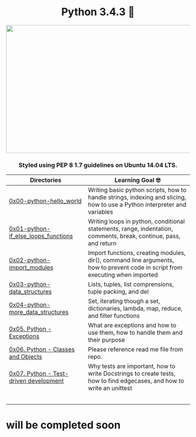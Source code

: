 <h1 align="center">Python 3.4.3 🐍 </h1>

<p align="center">
  <img width="700" height="350" src="https://i.pinimg.com/originals/d1/fb/d3/d1fbd34f47639a88b60715e6936d6dbf.gif">
  </p>
  
  <h3 align="center">Styled using PEP 8 1.7 guidelines on Ubuntu 14.04 LTS.</h3>

  | Directories | Learning Goal 🤓 |
  | --- | --- |
  | [0x00-python-hello_world](https://github.com/cmdelcarmen/holbertonschool-higher_level_programming/tree/main/0x00-python-hello_world) | Writing basic python scripts, how to handle strings, indexing and slicing, how to use a Python interpreter and variables |
  | [0x01-python-if_else_loops_functions](https://github.com/cmdelcarmen/holbertonschool-higher_level_programming/tree/main/0x01-python-if_else_loops_functions) | Writing loops in python, conditional statements, range, indentation, comments, break, continue, pass, and return |
  | [0x02-python-import_modules ](https://github.com/cmdelcarmen/holbertonschool-higher_level_programming/tree/main/0x02-python-import_modules) | Import functions, creating modules, dir(), command line arguments, how to prevent code in script from executing when imported |
  | [0x03-python-data_structures](https://github.com/cmdelcarmen/holbertonschool-higher_level_programming/tree/main/0x03-python-data_structures) | Lists, tuples, list comprensions, tuple packing, and del |
  | [0x04-python-more_data_structures](https://github.com/cmdelcarmen/holbertonschool-higher_level_programming/tree/main/0x04-python-more_data_structures) | Set, iterating though a set, dictionaries, lambda, map, reduce, and filter functions |
  | [0x05. Python - Exceptions](https://github.com/cmdelcarmen/holbertonschool-higher_level_programming/tree/main/0x05-python-exceptions) | What are exceptions and how to use them, how to handle them and their purpose |
  | [0x06. Python - Classes and Objects](https://github.com/cmdelcarmen/holbertonschool-higher_level_programming/tree/main/0x06-python-classes) | Please reference read me file from repo. |
  | [0x07. Python - Test-driven development](https://github.com/cmdelcarmen/holbertonschool-higher_level_programming/tree/main/0x07-python-test_driven_development) | Why tests are important, how to write Docstrings to create tests, how to find edgecases, and how to write an unittest |
  | []() |  |
  | []() |  |
  | []() |  |
  | []() |  |
  | []() |  |
  
 # will be completed soon




